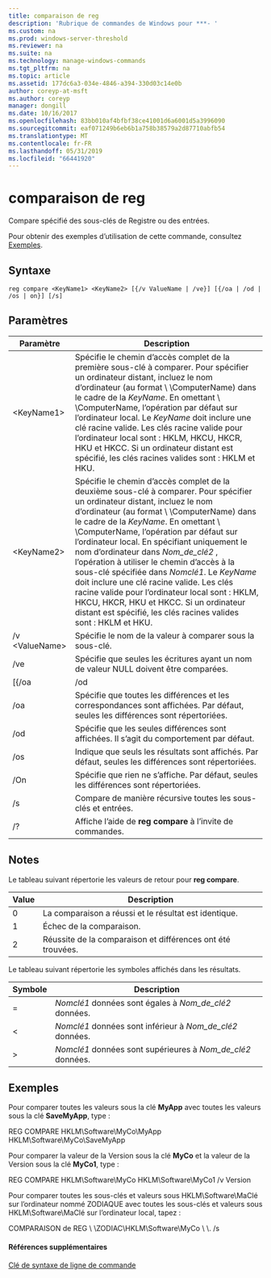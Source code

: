 ```yaml
---
title: comparaison de reg
description: 'Rubrique de commandes de Windows pour ***- '
ms.custom: na
ms.prod: windows-server-threshold
ms.reviewer: na
ms.suite: na
ms.technology: manage-windows-commands
ms.tgt_pltfrm: na
ms.topic: article
ms.assetid: 177dc6a3-034e-4846-a394-330d03c14e0b
author: coreyp-at-msft
ms.author: coreyp
manager: dongill
ms.date: 10/16/2017
ms.openlocfilehash: 83bb010af4bfbf38ce41001d6a6001d5a3996090
ms.sourcegitcommit: eaf071249b6eb6b1a758b38579a2d87710abfb54
ms.translationtype: MT
ms.contentlocale: fr-FR
ms.lasthandoff: 05/31/2019
ms.locfileid: "66441920"
---
```

# <a name="reg-compare"></a>comparaison de reg



Compare spécifié des sous-clés de Registre ou des entrées.

Pour obtenir des exemples d’utilisation de cette commande, consultez [Exemples](#BKMK_examples).

## <a name="syntax"></a>Syntaxe

```
reg compare <KeyName1> <KeyName2> [{/v ValueName | /ve}] [{/oa | /od | /os | on}] [/s]
```

## <a name="parameters"></a>Paramètres

|    Paramètre    |                                                                                                                                                                                                                                                                                          Description                                                                                                                                                                                                                                                                                           |
|-----------------|------------------------------------------------------------------------------------------------------------------------------------------------------------------------------------------------------------------------------------------------------------------------------------------------------------------------------------------------------------------------------------------------------------------------------------------------------------------------------------------------------------------------------------------------------------------------------------------------|
|   \<KeyName1>   |                                                               Spécifie le chemin d’accès complet de la première sous-clé à comparer. Pour spécifier un ordinateur distant, incluez le nom d’ordinateur (au format \\ \\ComputerName\) dans le cadre de la *KeyName*. En omettant \\ \\ComputerName\, l’opération par défaut sur l’ordinateur local. Le *KeyName* doit inclure une clé racine valide. Les clés racine valide pour l’ordinateur local sont : HKLM, HKCU, HKCR, HKU et HKCC. Si un ordinateur distant est spécifié, les clés racines valides sont : HKLM et HKU.                                                                |
|   \<KeyName2>   | Spécifie le chemin d’accès complet de la deuxième sous-clé à comparer. Pour spécifier un ordinateur distant, incluez le nom d’ordinateur (au format \\ \\ComputerName\) dans le cadre de la *KeyName*. En omettant \\ \\ComputerName\, l’opération par défaut sur l’ordinateur local. En spécifiant uniquement le nom d’ordinateur dans *Nom_de_clé2* , l’opération à utiliser le chemin d’accès à la sous-clé spécifiée dans *Nomclé1*. Le *KeyName* doit inclure une clé racine valide. Les clés racine valide pour l’ordinateur local sont : HKLM, HKCU, HKCR, HKU et HKCC. Si un ordinateur distant est spécifié, les clés racines valides sont : HKLM et HKU. |
| /v \<ValueName> |                                                                                                                                                                                                                                                                     Spécifie le nom de la valeur à comparer sous la sous-clé.                                                                                                                                                                                                                                                                      |
|       /ve       |                                                                                                                                                                                                                                                         Spécifie que seules les écritures ayant un nom de valeur NULL doivent être comparées.                                                                                                                                                                                                                                                         |
|      [{/oa      |                                                                                                                                                                                                                                                                                              /od                                                                                                                                                                                                                                                                                               |
|       /oa       |                                                                                                                                                                                                                                             Spécifie que toutes les différences et les correspondances sont affichées. Par défaut, seules les différences sont répertoriées.                                                                                                                                                                                                                                             |
|       /od       |                                                                                                                                                                                                                                                          Spécifie que les seules différences sont affichées. Il s’agit du comportement par défaut.                                                                                                                                                                                                                                                          |
|       /os       |                                                                                                                                                                                                                                                    Indique que seuls les résultats sont affichés. Par défaut, seules les différences sont répertoriées.                                                                                                                                                                                                                                                     |
|       /On       |                                                                                                                                                                                                                                                       Spécifie que rien ne s’affiche. Par défaut, seules les différences sont répertoriées.                                                                                                                                                                                                                                                        |
|       /s        |                                                                                                                                                                                                                                                                         Compare de manière récursive toutes les sous-clés et entrées.                                                                                                                                                                                                                                                                          |
|       /?        |                                                                                                                                                                                                                                                                    Affiche l’aide de **reg compare** à l’invite de commandes.                                                                                                                                                                                                                                                                    |

## <a name="remarks"></a>Notes

Le tableau suivant répertorie les valeurs de retour pour **reg compare**.

|Value|Description|
|-----|-----------|
|0|La comparaison a réussi et le résultat est identique.|
|1|Échec de la comparaison.|
|2|Réussite de la comparaison et différences ont été trouvées.|

Le tableau suivant répertorie les symboles affichés dans les résultats.

|Symbole|Description|
|------|-----------|
|=|*Nomclé1* données sont égales à *Nom_de_clé2* données.|
|<|*Nomclé1* données sont inférieur à *Nom_de_clé2* données.|
|>|*Nomclé1* données sont supérieures à *Nom_de_clé2* données.|

## <a name="BKMK_examples"></a>Exemples

Pour comparer toutes les valeurs sous la clé **MyApp** avec toutes les valeurs sous la clé **SaveMyApp**, type :

REG COMPARE HKLM\Software\MyCo\MyApp HKLM\Software\MyCo\SaveMyApp

Pour comparer la valeur de la Version sous la clé **MyCo** et la valeur de la Version sous la clé **MyCo1**, type :

REG COMPARE HKLM\Software\MyCo HKLM\Software\MyCo1 /v Version

Pour comparer toutes les sous-clés et valeurs sous HKLM\Software\MaClé sur l’ordinateur nommé ZODIAQUE avec toutes les sous-clés et valeurs sous HKLM\Software\MaClé sur l’ordinateur local, tapez :

COMPARAISON de REG \\ \\ZODIAC\HKLM\Software\MyCo \\ \\. /s

#### <a name="additional-references"></a>Références supplémentaires

[Clé de syntaxe de ligne de commande](command-line-syntax-key.md)